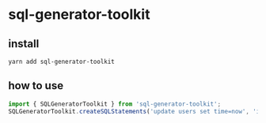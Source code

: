 # sql-generator-toolkit

## install 

```shell
yarn add sql-generator-toolkit
```


## how to use
```javascript
import { SQLGeneratorToolkit } from 'sql-generator-toolkit';
SQLGeneratorToolkit.createSQLStatements('update users set time=now', 'id', ['1', '2', '3', '4', '5'], 2)

```